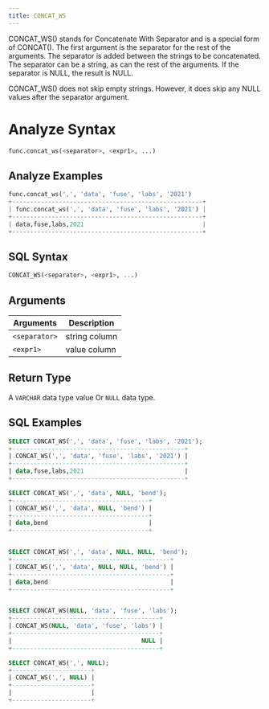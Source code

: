 ```yaml
---
title: CONCAT_WS
---
```


CONCAT_WS() stands for Concatenate With Separator and is a special form of CONCAT(). The first argument is the separator for the rest of the arguments. The separator is added between the strings to be concatenated. The separator can be a string, as can the rest of the arguments. If the separator is NULL, the result is NULL.

CONCAT_WS() does not skip empty strings. However, it does skip any NULL values after the separator argument.

# Analyze Syntax

```python
func.concat_ws(<separator>, <expr1>, ...)
```

## Analyze Examples
```python
func.concat_ws(',', 'data', 'fuse', 'labs', '2021')
+-----------------------------------------------------+
| func.concat_ws(',', 'data', 'fuse', 'labs', '2021') |
+-----------------------------------------------------+
| data,fuse,labs,2021                                 |
+-----------------------------------------------------+
```

## SQL Syntax

```sql
CONCAT_WS(<separator>, <expr1>, ...)
```

## Arguments

| Arguments     | Description   |
|---------------| ------------- |
| `<separator>` | string column |
| `<expr1>`     | value column  |

## Return Type

A `VARCHAR` data type value Or `NULL` data type.

## SQL Examples

```sql
SELECT CONCAT_WS(',', 'data', 'fuse', 'labs', '2021');
+------------------------------------------------+
| CONCAT_WS(',', 'data', 'fuse', 'labs', '2021') |
+------------------------------------------------+
| data,fuse,labs,2021                            |
+------------------------------------------------+

SELECT CONCAT_WS(',', 'data', NULL, 'bend');
+--------------------------------------+
| CONCAT_WS(',', 'data', NULL, 'bend') |
+--------------------------------------+
| data,bend                            |
+--------------------------------------+


SELECT CONCAT_WS(',', 'data', NULL, NULL, 'bend');
+--------------------------------------------+
| CONCAT_WS(',', 'data', NULL, NULL, 'bend') |
+--------------------------------------------+
| data,bend                                  |
+--------------------------------------------+


SELECT CONCAT_WS(NULL, 'data', 'fuse', 'labs');
+-----------------------------------------+
| CONCAT_WS(NULL, 'data', 'fuse', 'labs') |
+-----------------------------------------+
|                                    NULL |
+-----------------------------------------+

SELECT CONCAT_WS(',', NULL);
+----------------------+
| CONCAT_WS(',', NULL) |
+----------------------+
|                      |
+----------------------+
```